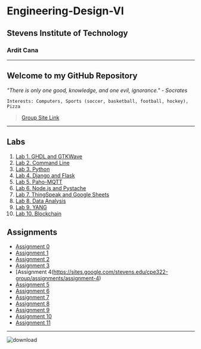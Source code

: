 # Engineering-Design-VI
## Stevens Institute of Technology
### Ardit Cana
---
**Welcome to my GitHub Repository**
---
*"There is only one good, knowledge, and one evil, ignorance." - Socrates*

`Interests: Computers, Sports (soccer, basketball, football, hockey), Pizza`

> [Group Site Link](https://sites.google.com/stevens.edu/cpe322-group/home)
---
## Labs
1. [Lab 1. GHDL and GTKWave](https://github.com/acana68/Engineering-Design-VI/blob/main/Lab1.md)
2. [Lab 2. Command Line](https://github.com/acana68/Engineering-Design-VI/blob/main/Lab2/Lab2Documentation.md)
3. [Lab 3. Python](https://github.com/acana68/Engineering-Design-VI/blob/main/Lab3/Lab3readme.md)
4. [Lab 4. Django and Flask](https://github.com/acana68/Engineering-Design-VI/blob/main/Lab4/Lab4README.md)
5. [Lab 5. Paho-MQTT](https://github.com/acana68/Engineering-Design-VI/blob/main/Lab5/Lab5README.md)
6. [Lab 6. Node.js and Pystache](https://github.com/acana68/Engineering-Design-VI/blob/main/Lab6/Lab6README.md)
7. [Lab 7. ThingSpeak and Google Sheets](https://github.com/acana68/Engineering-Design-VI/blob/main/Lab7/LAB7README.md)
8. [Lab 8. Data Analysis](https://github.com/acana68/Engineering-Design-VI/blob/main/Lab8/Lab8README.md)
9. [Lab 9. YANG](https://github.com/acana68/Engineering-Design-VI/blob/main/Lab9/LAB9README.md)
10. [Lab 10. Blockchain](https://github.com/acana68/Engineering-Design-VI/blob/main/Lab10/Lab10README.md)
## Assignments
- [Assignment 0](https://sit.instructure.com/courses/77142/assignments/557701)
- [Assignment 1](https://sites.google.com/stevens.edu/cpe322-group/home)
- [Assignment 2](https://sites.google.com/stevens.edu/cpe322-group/assignments/assignment-2)
- [Assignment 3](https://sites.google.com/stevens.edu/cpe322-group/assignments/assignment-3)
- [Assignment 4(https://sites.google.com/stevens.edu/cpe322-group/assignments/assignment-4)
- [Assignment 5](https://sites.google.com/stevens.edu/cpe322-group/assignments/assignment-5)
- [Assignment 6](https://sites.google.com/stevens.edu/cpe322-group/assignments/assignment-6)
- [Assignment 7](https://sites.google.com/stevens.edu/cpe322-group/assignments/assignment-7)
- [Assignment 8](https://sites.google.com/stevens.edu/cpe322-group/assignments/assignment-8)
- [Assignment 9](https://sites.google.com/stevens.edu/cpe322-group/assignments/assignment-9)
- [Assignment 10](https://sites.google.com/stevens.edu/cpe322-group/assignments/assignment-10)
- [Assignment 11](https://sites.google.com/stevens.edu/cpe322-group/assignments/assignment-11)



---
![download](https://github.com/user-attachments/assets/32c5721b-731a-4553-873f-3df4a39bbfcf)




  
